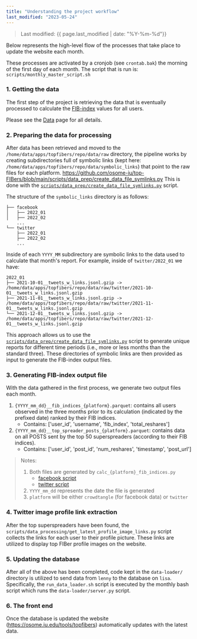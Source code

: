```yaml
---
title: "Understanding the project workflow"
last_modified: "2023-05-24"
---
```

> Last modified: {{ page.last_modified | date: "%Y-%m-%d"}}

Below represents the high-level flow of the processes that take place to update the website each month.

These processes are activated by a cronjob (see `crontab.bak`) the morning of the first day of each month.
The script that is run is: `scripts/monthly_master_script.sh`

### 1. Getting the data
The first step of the project is retrieving the data that is eventually processed to calculate the [FIB-index](../fib_index.md) values for all users.

Please see the [Data](../data.md) page for all details.

### 2. Preparing the data for processing
After data has been retrieved and moved to the `/home/data/apps/topfibers/repo/data/raw` directory, the pipeline works by creating subdirectories full of symbolic links (kept here: `/home/data/apps/topfibers/repo/data/symbolic_links`) that point to the raw files for each platform.
https://github.com/osome-iu/top-FIBers/blob/main/scripts/data_prep/create_data_file_symlinks.py
This is done with the [`scripts/data_prep/create_data_file_symlinks.py`](https://github.com/osome-iu/top-FIBers/blob/main/scripts/data_prep/create_data_file_symlinks.py) script.

The structure of the `symbolic_links` directory is as follows:
```
├── facebook
│   ├── 2022_01
│   ├── 2022_02
    ...
└── twitter
    ├── 2022_01
    ├── 2022_02
    ...
```
Inside of each `YYYY_MM` subdirectory are symbolic links to the data used to calculate that month's report. For example, inside of `twitter/2022_01` we have:
```
2022_01
├── 2021-10-01__tweets_w_links.jsonl.gzip -> /home/data/apps/topfibers/repo/data/raw/twitter/2021-10-01__tweets_w_links.jsonl.gzip
├── 2021-11-01__tweets_w_links.jsonl.gzip -> /home/data/apps/topfibers/repo/data/raw/twitter/2021-11-01__tweets_w_links.jsonl.gzip
└── 2021-12-01__tweets_w_links.jsonl.gzip -> /home/data/apps/topfibers/repo/data/raw/twitter/2021-12-01__tweets_w_links.jsonl.gzip
```
This approach allows us to use the [`scripts/data_prep/create_data_file_symlinks.py`](https://github.com/osome-iu/top-FIBers/blob/main/scripts/data_prep/create_data_file_symlinks.py) script to generate unique reports for different time periods (i.e., more or less months than the standard three).
These directories of symbolic links are then provided as input to generate the FIB-index output files.

### 3. Generating FIB-index output file
With the data gathered in the first process, we generate two output files each month.
1. `{YYYY_mm_dd}__fib_indices_{platform}.parquet`: contains all users observed in the three months prior to its calculation (indicated by the prefixed date) ranked by their FIB indices.
    - Contains: ['user_id', 'username', 'fib_index', 'total_reshares']
2. `{YYYY_mm_dd}__top_spreader_posts_{platform}.parquet`: contains data on all POSTS sent by the top 50 superspreaders (according to their FIB indices).
    - Contains: ['user_id', 'post_id', 'num_reshares', 'timestamp', 'post_url']

> Notes:
> 1. Both files are generated by `calc_{platform}_fib_indices.py`
>    - [facebook script](https://github.com/osome-iu/top-FIBers/blob/main/scripts/data_processing/calc_crowdtangle_fib_indices.py)
>    - [twitter script](https://github.com/osome-iu/top-FIBers/blob/main/scripts/data_processing/calc_twitter_fib_indices.py)
> 2. `YYYY_mm_dd` represents the date the file is generated
> 3. `platform` will be either `crowdtangle` (for facebook data) or `twitter`

### 4. Twitter image profile link extraction
After the top superspreaders have been found, the `scripts/data_processing/get_latest_profile_image_links.py` script collects the links for each user to their profile picture.
These links are utilized to display top FIBer profile images on the website.

### 5. Updating the database
After all of the above has been completed, code kept in the `data-loader/` directory is utilized to send data from `lenny` to the database on `lisa`.
Specifically, the `run_data_loader.sh` script is executed by the monthly bash script which runs the `data-loader/server.py` script.

### 6. The front end
Once the database is updated the website (https://osome.iu.edu/tools/topfibers) automatically updates with the latest data.
